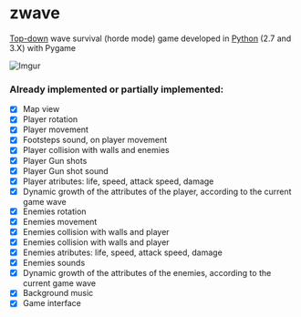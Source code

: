 # zwave

[Top-down](https://en.wikipedia.org/wiki/Video_game_graphics#Top-down_perspective) wave survival (horde mode) game developed in [Python](https://python.org/) (2.7 and 3.X) with Pygame

![Imgur](http://i.imgur.com/FWYGrxF.png)

### Already implemented or partially implemented:
 - [x] Map view
 - [x] Player rotation
 - [x] Player movement
 - [x] Footsteps sound, on player movement
 - [x] Player collision with walls and enemies
 - [x] Player Gun shots
 - [x] Player Gun shot sound
 - [x] Player atributes: life, speed, attack speed, damage
 - [x] Dynamic growth of the attributes of the player, according to the current game wave
 - [x] Enemies rotation
 - [x] Enemies movement
 - [x] Enemies collision with walls and player
 - [x] Enemies collision with walls and player
 - [x] Enemies atributes: life, speed, attack speed, damage
 - [x] Enemies sounds
 - [x] Dynamic growth of the attributes of the enemies, according to the current game wave
 - [x] Background music
 - [x] Game interface
